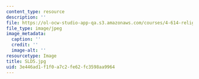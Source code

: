 ```yaml
---
content_type: resource
description: ''
file: https://ol-ocw-studio-app-qa.s3.amazonaws.com/courses/4-614-religious-architecture-and-islamic-cultures-fall-2002/3e446ad1f1f0a7c2fe62fc3598aa9964_SLD5.jpg
file_type: image/jpeg
image_metadata:
  caption: ''
  credit: ''
  image-alt: ''
resourcetype: Image
title: SLD5.jpg
uid: 3e446ad1-f1f0-a7c2-fe62-fc3598aa9964
---
```

